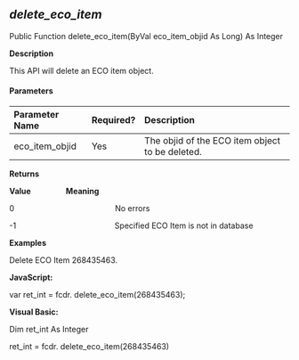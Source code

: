 _delete_eco_item_
-------------------

Public Function delete_eco_item(ByVal eco_item_objid As Long) As Integer

**Description**

This API will delete an ECO item object.

#### Parameters

| Parameter Name | Required? | Description |
|:--- |:--- |:--- |
| eco_item_objid | Yes | The objid of the ECO item object to be deleted. |

**Returns**

**Value**                **Meaning**

0                                              No errors

-1                                             Specified ECO Item is not in database

**Examples**

 Delete ECO Item 268435463.

**JavaScript:**

var ret_int = fcdr. delete_eco_item(268435463);

**Visual Basic:**

Dim ret_int As Integer

ret_int = fcdr. delete_eco_item(268435463)